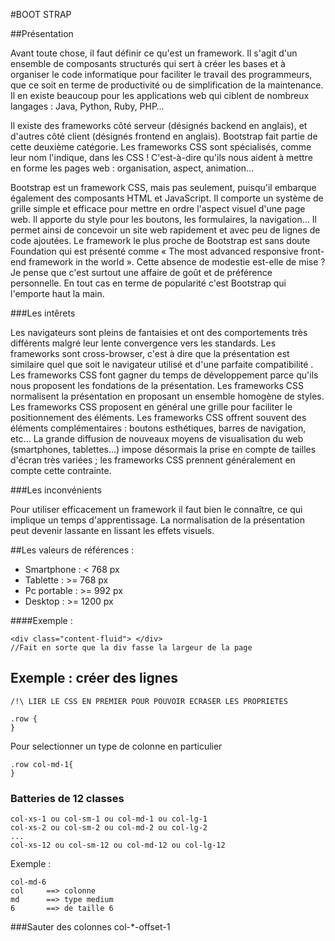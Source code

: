 #BOOT STRAP

##Présentation

Avant toute chose, il faut définir ce qu'est un framework. Il s'agit d'un ensemble de composants structurés qui sert à créer les bases et à organiser le code informatique pour faciliter le travail des programmeurs, que ce soit en terme de productivité ou de simplification de la maintenance. Il en existe beaucoup pour les applications web qui ciblent de nombreux langages : Java, Python, Ruby, PHP…

Il existe des frameworks côté serveur (désignés backend en anglais), et d'autres côté client (désignés frontend en anglais). Bootstrap fait partie de cette deuxième catégorie. Les frameworks CSS sont spécialisés, comme leur nom l'indique, dans les CSS ! C'est-à-dire qu'ils nous aident à mettre en forme les pages web : organisation, aspect, animation…

Bootstrap est un framework CSS, mais pas seulement, puisqu'il embarque également des composants HTML et JavaScript. Il comporte un système de grille simple et efficace pour mettre en ordre l'aspect visuel d'une page web. Il apporte du style pour les boutons, les formulaires, la navigation… Il permet ainsi de concevoir un site web rapidement et avec peu de lignes de code ajoutées. Le framework le plus proche de Bootstrap est sans doute Foundation qui est présenté comme « The most advanced responsive front-end framework in the world ». Cette absence de modestie est-elle de mise ? Je pense que c'est surtout une affaire de goût et de préférence personnelle. En tout cas en terme de popularité c'est Bootstrap qui l'emporte haut la main.

###Les intêrets

Les navigateurs sont pleins de fantaisies et ont des comportements très différents malgré leur lente convergence vers les standards. Les frameworks sont cross-browser, c'est à dire que la présentation est similaire quel que soit le navigateur utilisé et d'une parfaite compatibilité .
Les frameworks CSS font gagner du temps de développement parce qu'ils nous proposent les fondations de la présentation.
Les frameworks CSS normalisent la présentation en proposant un ensemble homogène de styles.
Les frameworks CSS proposent en général une grille pour faciliter le positionnement des éléments.
Les frameworks CSS offrent souvent des éléments complémentaires : boutons esthétiques, barres de navigation, etc...
La grande diffusion de nouveaux moyens de visualisation du web (smartphones, tablettes…) impose désormais la prise en compte de tailles d'écran très variées ; les frameworks CSS prennent généralement en compte cette contrainte.

###Les inconvénients

Pour utiliser efficacement un framework il faut bien le connaître, ce qui implique un temps d'apprentissage.
La normalisation de la présentation peut devenir lassante en lissant les effets visuels.

##Les valeurs de références :

* Smartphone : < 768 px
* Tablette : >= 768 px
* Pc portable : >= 992 px
* Desktop : >= 1200 px

####Exemple :

	<div class="content-fluid"> </div>
	//Fait en sorte que la div fasse la largeur de la page

## Exemple : créer des lignes

	
	/!\ LIER LE CSS EN PREMIER POUR POUVOIR ECRASER LES PROPRIETES

	.row {
	}

Pour selectionner un type de colonne en particulier

	.row col-md-1{
	}


### Batteries de 12 classes
	col-xs-1 ou col-sm-1 ou col-md-1 ou col-lg-1
	col-xs-2 ou col-sm-2 ou col-md-2 ou col-lg-2
	...
	col-xs-12 ou col-sm-12 ou col-md-12 ou col-lg-12

Exemple : 
	
	col-md-6
	col 	==>	colonne
	md  	==>	type medium
	6  		==>	de taille 6

###Sauter des colonnes
	col-*-offset-1